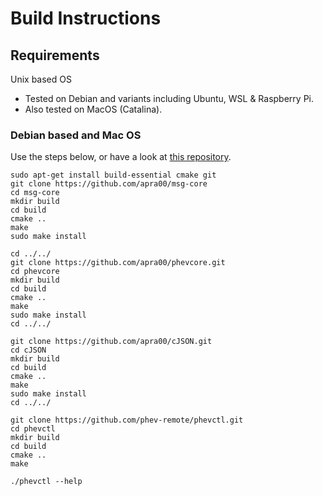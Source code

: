 # Build Instructions

## Requirements

Unix based OS

- Tested on Debian and variants including Ubuntu, WSL & Raspberry Pi.
- Also tested on MacOS (Catalina).

### Debian based and Mac OS

Use the steps below, or have a look at [this repository](https://github.com/steady286/phevbuild).

```
sudo apt-get install build-essential cmake git
git clone https://github.com/apra00/msg-core
cd msg-core
mkdir build
cd build
cmake ..
make
sudo make install

cd ../../
git clone https://github.com/apra00/phevcore.git
cd phevcore
mkdir build
cd build
cmake ..
make
sudo make install
cd ../../

git clone https://github.com/apra00/cJSON.git
cd cJSON
mkdir build
cd build
cmake ..
make
sudo make install
cd ../../

git clone https://github.com/phev-remote/phevctl.git
cd phevctl
mkdir build
cd build
cmake ..
make

./phevctl --help
```
